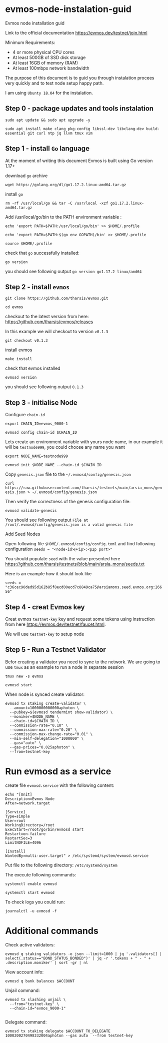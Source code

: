 # evmos-node-instalation-guid
Evmos node installation guid

Link to the official documentation https://evmos.dev/testnet/join.html

Minimum Requirements:
- 4 or more physical CPU cores
- At least 500GB of SSD disk storage
- At least 16GB of memory (RAM)
- At least 100mbps network bandwidth

The purpose of this document is to guid you through instalation procees very quickly and to test node setup happy path.

I am using `Ubunty 18.04` for the instalation.

## Step 0 - package updates and tools instalation

`sudo apt update && sudo apt upgrade -y`

`sudo apt install make clang pkg-config libssl-dev libclang-dev build-essential git curl ntp jq llvm tmux vim`

## Step 1 - install `Go` language 

At the moment of writing this document Evmos is built using Go version 1.17+

download `go` archive  

`wget https://golang.org/dl/go1.17.2.linux-amd64.tar.gz`

install `go` 

`rm -rf /usr/local/go && tar -C /usr/local -xzf go1.17.2.linux-amd64.tar.gz`

Add /usr/local/go/bin to the PATH environment variable : 

`echo 'export PATH=$PATH:/usr/local/go/bin' >> $HOME/.profile`

`echo 'export PATH=$PATH:$(go env GOPATH)/bin' >> $HOME/.profile`

`source $HOME/.profile`

check that `go` successfully installed:

`go version`

you should see following output `go version go1.17.2 linux/amd64`

## Step 2 - install `evmos`

`git clone https://github.com/tharsis/evmos.git`

`cd evmos`

checkout to the latest version from here: https://github.com/tharsis/evmos/releases

In this example we will checkout to version `v0.1.3`

`git checkout v0.1.3`

install evmos

`make install`

check that evmos installed

`evmosd version`

you should see following output `0.1.3`


## Step 3 - initialise Node

Configure `chain-id`

`export CHAIN_ID=evmos_9000-1`

`evmosd config chain-id $CHAIN_ID`

Lets create an environment variable with yours node name, in our example it will be `testnode999`, you could choose any name you want

`export NODE_NAME=testnode999`

`evmosd init $NODE_NAME --chain-id $CHAIN_ID`

Copy `genesis.json` file to the `~/.evmosd/config/genesis.json`

`curl https://raw.githubusercontent.com/tharsis/testnets/main/arsia_mons/genesis.json > ~/.evmosd/config/genesis.json`

Then verify the correctness of the genesis configuration file:

`evmosd validate-genesis`

You should see following output `File at /root/.evmosd/config/genesis.json is a valid genesis file`

Add Seed Nodes

Open following file `$HOME/.evmosd/config/config.toml` and find following configuration `seeds = "<node-id>@<ip>:<p2p port>"`

You should populate `seed` with the value presented here https://github.com/tharsis/testnets/blob/main/arsia_mons/seeds.txt

Here is an example how it should look like 

`seeds = "c36cec90ded95d162b85f8ecd00ecd7c8849ca75@arsiamons.seed.evmos.org:26656"`


## Step 4 - creat Evmos key

Creat evmos `testnet-key` key and request some tokens using instruction from here https://evmos.dev/testnet/faucet.html.

We will use `testnet-key` to setup node

## Step 5 - Run a Testnet Validator

Befor creating a validator you need to sync to the network. We are going to use `tmux` as an example to run a node in separate session

`tmux new -s evmos`

`evmosd start`


When node is synced create validator:

```
evmosd tx staking create-validator \
  --amount=1000000000000aphoton \
  --pubkey=$(evmosd tendermint show-validator) \
  --moniker=$NODE_NAME \
  --chain-id=$CHAIN_ID \
  --commission-rate="0.10" \
  --commission-max-rate="0.20" \
  --commission-max-change-rate="0.01" \
  --min-self-delegation="1000000" \
  --gas="auto" \
  --gas-prices="0.025aphoton" \
  --from=testnet-key

```

# Run evmosd as a service

create file `evmosd.service` with the following content:

```
echo "[Unit]
Description=Evmos Node
After=network.target

[Service]
Type=simple
User=root
WorkingDirectory=/root
ExecStart=/root/go/bin/evmosd start
Restart=on-failure
RestartSec=3
LimitNOFILE=4096

[Install]
WantedBy=multi-user.target" > /etc/systemd/system/evmosd.service

```

Put file to the following directory: `/etc/systemd/system`

The execute following commands:

`systemctl enable evmosd`

`systemctl start evmosd`

To check logs you could run:

`journalctl -u evmosd -f`




# Additional commands

Check active validators:

`evmosd q staking validators -o json --limit=1000 | jq '.validators[] | select(.status=="BOND_STATUS_BONDED")' | jq -r '.tokens + " - " + .description.moniker' | sort -gr | nl`

View account info:

`evmosd q bank balances $ACCOUNT`

Unjail command:

```
evmosd tx slashing unjail \
  --from="testnet-key" \
  --chain-id="evmos_9000-1"
  
```

Delegate command:

`evmosd tx staking delegate $ACCOUNT_TO_DELEGATE 1000200270498332004aphoton --gas auto  --from testnet-key`









